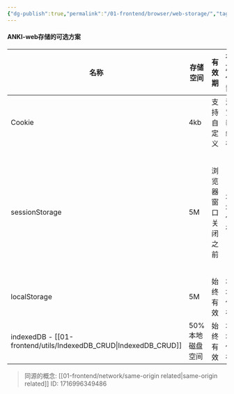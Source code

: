 ```yaml
---
{"dg-publish":true,"permalink":"/01-frontend/browser/web-storage/","tags":["browser","cache","frontend"],"created":"2024-06-07T16:02:11.000+08:00","updated":"2024-11-14T17:18:25.322+08:00"}
---
```



#### ANKI-web存储的可选方案

| 名称                             | 存储空间      | 有效期       | **存放位置** | 作用域                    |
| ------------------------------ | --------- | --------- | -------- | ---------------------- |
| Cookie                         | 4kb       | 支持自定义     | 浏览器缓存    | 同源限制                   |
| sessionStorage                 | 5M        | 浏览器窗口关闭之前 | 本地保存     | ==即使同源，不同的浏览器窗口中也不共享== |
| localStorage                   | 5M        | 始终有效      | 本地保存     | 同源限制                   |
| indexedDB - [[01-frontend/utils/IndexedDB_CRUD\|IndexedDB_CRUD]] | 50%本地磁盘空间 | 始终有效      | 本地保存     | 同源限制                   |
> 同源的概念: [[01-frontend/network/same-origin related\|same-origin related]]
ID: 1716996349486



